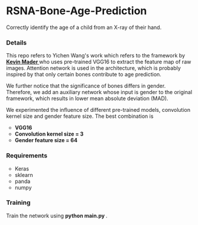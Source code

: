 <h1> RSNA-Bone-Age-Prediction </h1>
<p>Correctly identify the age of a child from an X-ray of their hand.</p>

<h3> Details </h3>
<p>This repo refers to Yichen Wang's work which refers to the framework by <a href = "http://ip.chinaz.com/"><b> Kevin Mader </b></a> who uses pre-trained VGG16 to extract the feature map of raw images. Attention network is used in the architecture, which is probably inspired by that only certain bones contribute to age prediction.</p>
<p> We further notice that the significance of bones differs in gender. Therefore, we add an auxiliary network whose input is gender to the original framework, which results in lower mean absolute deviation (MAD). </p> 
<p> We experimented the influence of different pre-trained models, convolution kernel size and gender feature size. The best combination is </p>
<ul type="circle">
  <li><b>VGG16</b></li>
  <li><b>Convolution kernel size = 3</b></li>
  <li><b>Gender feature size = 64</b></li>
</ul>

<h3> Requirements </h3>
<ul type="circle">
  <li>Keras</li>
  <li>sklearn</li>
  <li>panda</li>
  <li>numpy</li>
</ul>

<h3> Training </h3>
<p> Train the network using <b> python main.py </b>. </p>